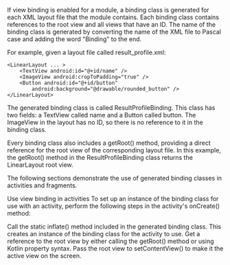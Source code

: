 If view binding is enabled for a module, a binding class is generated for each XML layout file that the module contains. Each binding class contains references to the root view and all views that have an ID. The name of the binding class is generated by converting the name of the XML file to Pascal case and adding the word "Binding" to the end.

For example, given a layout file called result_profile.xml:


```
<LinearLayout ... >
    <TextView android:id="@+id/name" />
    <ImageView android:cropToPadding="true" />
    <Button android:id="@+id/button"
        android:background="@drawable/rounded_button" />
</LinearLayout>
```
The generated binding class is called ResultProfileBinding. This class has two fields: a TextView called name and a Button called button. The ImageView in the layout has no ID, so there is no reference to it in the binding class.

Every binding class also includes a getRoot() method, providing a direct reference for the root view of the corresponding layout file. In this example, the getRoot() method in the ResultProfileBinding class returns the LinearLayout root view.

The following sections demonstrate the use of generated binding classes in activities and fragments.

Use view binding in activities
To set up an instance of the binding class for use with an activity, perform the following steps in the activity's onCreate() method:

Call the static inflate() method included in the generated binding class. This creates an instance of the binding class for the activity to use.
Get a reference to the root view by either calling the getRoot() method or using Kotlin property syntax.
Pass the root view to setContentView() to make it the active view on the screen.